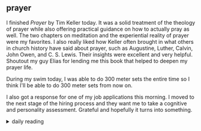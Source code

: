 ## prayer

I finished *Prayer* by Tim Keller today. It was a solid treatment of the theology of prayer while also offering practical guidance on how to actually pray as well. The two chapters on meditation and the experiential reality of prayer were my favorites. I also really liked how Keller often brought in what others in church history have said about prayer, such as Augustine, Luther, Calvin, John Owen, and C. S. Lewis. Their insights were excellent and very helpful. Shoutout my guy Elias for lending me this book that helped to deepen my prayer life.

During my swim today, I was able to do 300 meter sets the entire time so I think I'll be able to do 300 meter sets from now on.

I also got a response for one of my job applications this morning. I moved to the next stage of the hiring process and they want me to take a cognitive and personality assessment. Grateful and hopefully it turns into something.

<details markdown="1">
<summary>daily reading</summary>

| Dec. 4, 2024 |
| :-------------: |
| [Deut. 8; Ps. 91; Isa. 36; Rev. 6](https://blog.swang.cloud/2024/12/03/Bible-year-1.html) |
| [WCF 8; WLC 51-56; WSC 29-32](https://blog.swang.cloud/2024/11/27/westminster-month-1.html) |
| [The Nicene Creed](https://threeforms.org/the-nicene-creed/) |

</details>